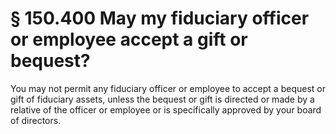 # § 150.400   May my fiduciary officer or employee accept a gift or bequest?

You may not permit any fiduciary officer or employee to accept a bequest or gift of fiduciary assets, unless the bequest or gift is directed or made by a relative of the officer or employee or is specifically approved by your board of directors.





